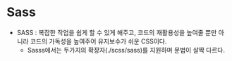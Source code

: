 # Sass

* SASS : 복잡한 작업을 쉽게 할 수 있게 해주고, 코드의 재활용성을 높여줄 뿐만 아니라 코드의 가독성을 높여주어 유지보수가 쉬운 CSS이다.
    * Sasss에서는 두가지의 확장자(./scss/sass)를 지원하며 문법이 살짝 다르다.
